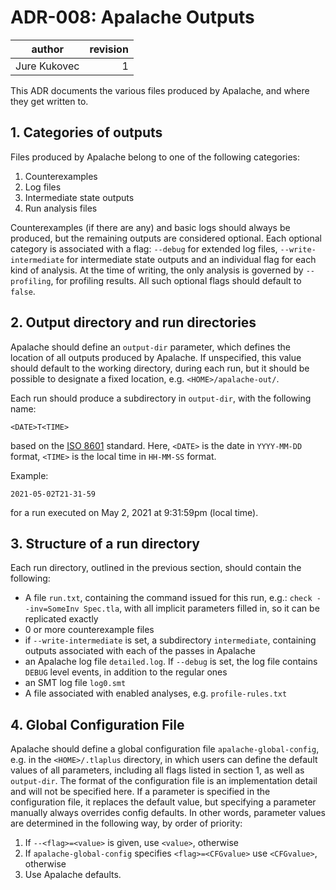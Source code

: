 # ADR-008: Apalache Outputs

| author     | revision |
| ------------ | --------:|
| Jure Kukovec |    1 |

This ADR documents the various files produced by Apalache, and where they get written to.

## 1. Categories of outputs
Files produced by Apalache belong to one of the following categories:

  1. Counterexamples 
  2. Log files
  3. Intermediate state outputs
  4. Run analysis files

Counterexamples (if there are any) and basic logs should always be produced, but the remaining outputs are considered optional. 
Each optional category is associated with a flag: `--debug` for extended log files, `--write-intermediate` for intermediate state outputs and an individual flag for each kind of analysis. At the time of writing, the only analysis is governed by `--profiling`, for profiling results. 
All such optional flags should default to `false`.

## 2. Output directory and run directories
Apalache should define an `output-dir` parameter, which defines the location of all outputs produced by Apalache. If unspecified, this value should default to the working directory, during each run, but it should be possible to designate a fixed location, e.g. `<HOME>/apalache-out/`.

Each run should produce a subdirectory in `output-dir`, with the following name:
```
<DATE>T<TIME>
```

based on the [ISO 8601](https://en.wikipedia.org/wiki/ISO_8601) standard.
Here, `<DATE>` is the date in `YYYY-MM-DD` format, `<TIME>` is the local time in `HH-MM-SS` format.

Example:
```
2021-05-02T21-31-59
```
for a run executed on May 2, 2021 at 9:31:59pm (local time).

## 3. Structure of a run directory

Each run directory, outlined in the previous section, should contain the following:
  
  - A file `run.txt`, containing the command issued for this run, e.g.: `check --inv=SomeInv Spec.tla`, with all implicit parameters filled in, so it can be replicated exactly
  - 0 or more counterexample files
  - if `--write-intermediate` is set, a subdirectory `intermediate`, containing outputs associated with each of the passes in Apalache
  - an Apalache log file `detailed.log`. If `--debug` is set, the log file contains `DEBUG` level events, in addition to the regular ones
  - an SMT log file `log0.smt`
  - A file associated with enabled analyses, e.g. `profile-rules.txt`

## 4. Global Configuration File
Apalache should define a global configuration file `apalache-global-config`, e.g. in the `<HOME>/.tlaplus` directory, in which users can define the default values of all parameters, including all flags listed in section 1, as well as `output-dir`. The format of the configuration file is an implementation detail and will not be specified here.
If a parameter is specified in the configuration file, it replaces the default value, but specifying a parameter manually always overrides config defaults.
In other words, parameter values are determined in the following way, by order of priority:
  1. If `--<flag>=<value>` is given, use `<value>`, otherwise
  2. If `apalache-global-config` specifies `<flag>=<CFGvalue>` use `<CFGvalue>`, otherwise 
  3. Use Apalache defaults.

